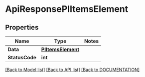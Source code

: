 # ApiResponsePIItemsElement

## Properties
Name | Type | Notes
------------ | ------------- | -------------
**Data** | **[**PIItemsElement**](../Model/PIItemsElement.md)**
**StatusCode** | **int**

[[Back to Model list]](../../DOCUMENTATION.md#documentation-for-models) [[Back to API list]](../../DOCUMENTATION.md#documentation-for-api-endpoints) [[Back to DOCUMENTATION]](../../DOCUMENTATION.md)
